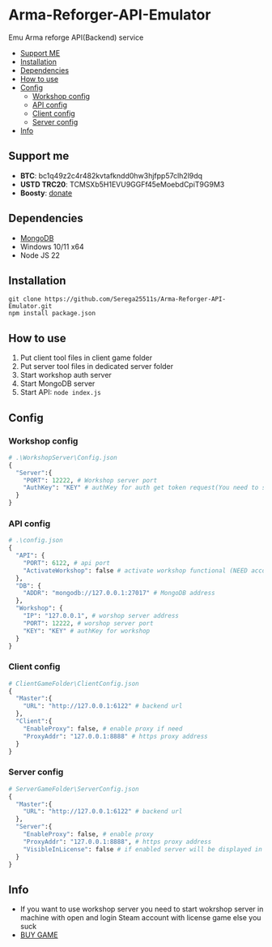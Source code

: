 # Arma-Reforger-API-Emulator
Emu Arma reforge API(Backend) service
* [Support ME](#support-me)
* [Installation](#installation)
* [Dependencies](#dependencies)
* [How to use](#how-to-use)
* [Config](#config)
  *  [Workshop config](#workshop-config)
  *  [API config](#api-config)
  *  [Client config](#client-config)
  *  [Server config](#server-config)
* [Info](#info)
## Support me
- **BTC**: bc1q49z2c4r482kvtafkndd0hw3hjfpp57clh2l9dq
- **USTD TRC20**: TCMSXb5H1EVU9GGFf45eMoebdCpiT9G9M3
- **Boosty**: [donate](https://boosty.to/serega25511s/donate)
## Dependencies
- [MongoDB](https://www.mongodb.com/try/download/community)
- Windows 10/11 x64
- Node JS 22
## Installation
```
git clone https://github.com/Serega25511s/Arma-Reforger-API-Emulator.git
npm install package.json

```

## How to use
1. Put client tool files in client game folder
2. Put server tool files in dedicated server folder
3. Start workshop auth server
4. Start MongoDB server
5. Start API: ```node index.js```
## Config
### Workshop config
```py
# .\WorkshopServer\Config.json
{
  "Server":{
    "PORT": 12222, # Workshop server port
    "AuthKey": "KEY" # authKey for auth get token request(You need to set the same values for the API and the server)
  }
}
```

### API config
```py
# .\config.json
{
  "API": {
    "PORT": 6122, # api port
    "ActivateWorkshop": false # activate workshop functional (NEED account with license game)
  },
  "DB": {
    "ADDR": "mongodb://127.0.0.1:27017" # MongoDB address 
  },
  "Workshop": {
    "IP": "127.0.0.1", # worshop server address
    "PORT": 12222, # worshop server port
    "KEY": "KEY" # authKey for workshop
  }
}
```

### Client config
```py
# ClientGameFolder\ClientConfig.json
{
  "Master":{
    "URL": "http://127.0.0.1:6122" # backend url
  },
  "Client":{
    "EnableProxy": false, # enable proxy if need
    "ProxyAddr": "127.0.0.1:8888" # https proxy address
  }
}
```

### Server config
```py
# ServerGameFolder\ServerConfig.json
{
  "Master":{
    "URL": "http://127.0.0.1:6122" # backend url
  },
  "Server":{
    "EnableProxy": false, # enable proxy
    "ProxyAddr": "127.0.0.1:8888", # https proxy address
    "VisibleInLicense": false # if enabled server will be displayed in the original server list and licensed players will be able to login
  }
}
```
## Info
- If you want to use workshop server you need to start wokrshop server in machine with open and login Steam account with license game else you suck
- [BUY GAME](https://store.steampowered.com/app/1874880/Arma_Reforger/)
